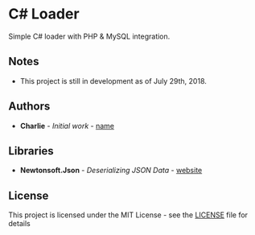 # C# Loader

Simple C# loader with PHP & MySQL integration.

## Notes

* This project is still in development as of July 29th, 2018.

## Authors

* **Charlie** - *Initial work* - [name](https://github.com/name)

## Libraries

* **Newtonsoft.Json** - *Deserializing JSON Data* - [website](https://www.newtonsoft.com/json)

## License

This project is licensed under the MIT License - see the [LICENSE](LICENSE.md) file for details

